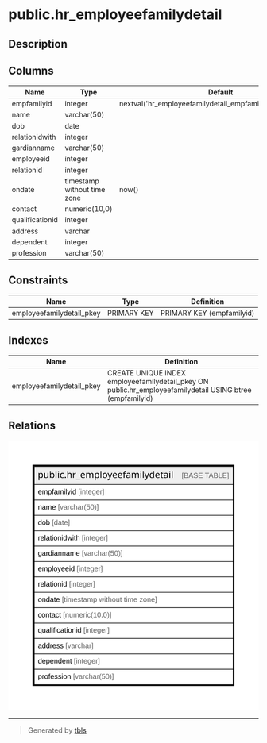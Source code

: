 # public.hr_employeefamilydetail

## Description

## Columns

| Name | Type | Default | Nullable | Children | Parents | Comment |
| ---- | ---- | ------- | -------- | -------- | ------- | ------- |
| empfamilyid | integer | nextval('hr_employeefamilydetail_empfamilyid_seq'::regclass) | false |  |  |  |
| name | varchar(50) |  | true |  |  |  |
| dob | date |  | true |  |  |  |
| relationidwith | integer |  | true |  |  |  |
| gardianname | varchar(50) |  | true |  |  |  |
| employeeid | integer |  | true |  |  |  |
| relationid | integer |  | true |  |  |  |
| ondate | timestamp without time zone | now() | true |  |  |  |
| contact | numeric(10,0) |  | true |  |  |  |
| qualificationid | integer |  | true |  |  |  |
| address | varchar |  | true |  |  |  |
| dependent | integer |  | true |  |  |  |
| profession | varchar(50) |  | true |  |  |  |

## Constraints

| Name | Type | Definition |
| ---- | ---- | ---------- |
| employeefamilydetail_pkey | PRIMARY KEY | PRIMARY KEY (empfamilyid) |

## Indexes

| Name | Definition |
| ---- | ---------- |
| employeefamilydetail_pkey | CREATE UNIQUE INDEX employeefamilydetail_pkey ON public.hr_employeefamilydetail USING btree (empfamilyid) |

## Relations

![er](public.hr_employeefamilydetail.svg)

---

> Generated by [tbls](https://github.com/k1LoW/tbls)
